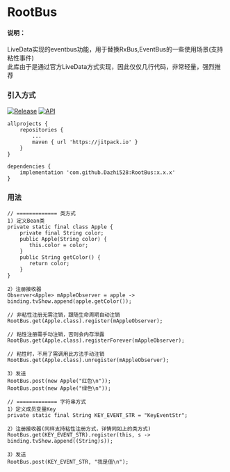 # RootBus
#### 说明：
LiveData实现的eventbus功能，用于替换RxBus,EventBus的一些使用场景(支持粘性事件) <br/>
此库由于是通过官方LiveData方式实现，因此仅仅几行代码，非常轻量，强烈推荐

### 引入方式
[![Release](https://img.shields.io/github/release/Dazhi528/RootBus?style=flat)](https://jitpack.io/#Dazhi528/RootBus)
[![API](https://img.shields.io/badge/API-19%2B-green.svg?style=flat)](https://android-arsenal.com/api?level=19)

```
allprojects {
    repositories {
		...
		maven { url 'https://jitpack.io' }
	}
}

dependencies {
    implementation 'com.github.Dazhi528:RootBus:x.x.x'
}
```

### 用法
```
// ============= 类方式
1) 定义Bean类
private static final class Apple {
    private final String color;
    public Apple(String color) {
       this.color = color;
    }
    public String getColor() {
       return color;
    }
}

2）注册接收器
Observer<Apple> mAppleObserver = apple -> binding.tvShow.append(apple.getColor());

// 非粘性注册无需注销，跟随生命周期自动注销
RootBus.get(Apple.class).register(mAppleObserver);

// 粘性注册需手动注销，否则会内存泄露
RootBus.get(Apple.class).registerForever(mAppleObserver);

// 粘性时，不用了需调用此方法手动注销
RootBus.get(Apple.class).unregister(mAppleObserver);

3）发送
RootBus.post(new Apple("红色\n"));
RootBus.post(new Apple("绿色\n"));

// ============= 字符串方式
1）定义成员变量Key
private static final String KEY_EVENT_STR = "KeyEventStr";

2）注册接收器(同样支持粘性注册方式，详情同如上的类方式)
RootBus.get(KEY_EVENT_STR).register(this, s -> binding.tvShow.append((String)s));

3）发送
RootBus.post(KEY_EVENT_STR, "我是值\n");
```